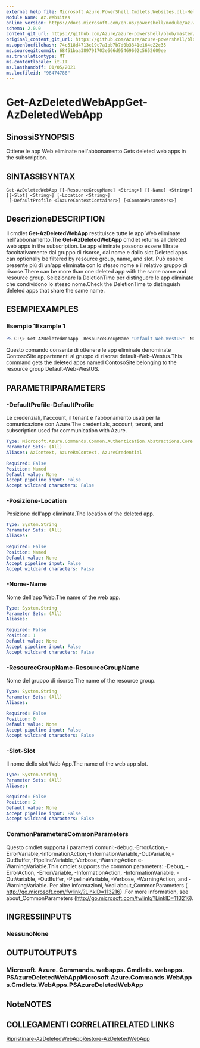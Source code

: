 ```yaml
---
external help file: Microsoft.Azure.PowerShell.Cmdlets.Websites.dll-Help.xml
Module Name: Az.Websites
online version: https://docs.microsoft.com/en-us/powershell/module/az.websites/get-azdeletedwebapp
schema: 2.0.0
content_git_url: https://github.com/Azure/azure-powershell/blob/master/src/Websites/Websites/help/Get-AzDeletedWebApp.md
original_content_git_url: https://github.com/Azure/azure-powershell/blob/master/src/Websites/Websites/help/Get-AzDeletedWebApp.md
ms.openlocfilehash: 74c518d4713c19c7a1bb7b7d0b3341e164e22c35
ms.sourcegitcommit: 68451baa389791703e666d95469602c5652609ee
ms.translationtype: MT
ms.contentlocale: it-IT
ms.lasthandoff: 01/05/2021
ms.locfileid: "98474788"
---
```

# <span data-ttu-id="5053d-101">Get-AzDeletedWebApp</span><span class="sxs-lookup"><span data-stu-id="5053d-101">Get-AzDeletedWebApp</span></span>

## <span data-ttu-id="5053d-102">Sinossi</span><span class="sxs-lookup"><span data-stu-id="5053d-102">SYNOPSIS</span></span>
<span data-ttu-id="5053d-103">Ottiene le app Web eliminate nell'abbonamento.</span><span class="sxs-lookup"><span data-stu-id="5053d-103">Gets deleted web apps in the subscription.</span></span>

## <span data-ttu-id="5053d-104">SINTASSI</span><span class="sxs-lookup"><span data-stu-id="5053d-104">SYNTAX</span></span>

```
Get-AzDeletedWebApp [[-ResourceGroupName] <String>] [[-Name] <String>] [[-Slot] <String>] [-Location <String>]
 [-DefaultProfile <IAzureContextContainer>] [<CommonParameters>]
```

## <span data-ttu-id="5053d-105">Descrizione</span><span class="sxs-lookup"><span data-stu-id="5053d-105">DESCRIPTION</span></span>
<span data-ttu-id="5053d-106">Il cmdlet **Get-AzDeletedWebApp** restituisce tutte le app Web eliminate nell'abbonamento.</span><span class="sxs-lookup"><span data-stu-id="5053d-106">The **Get-AzDeletedWebApp** cmdlet returns all deleted web apps in the subscription.</span></span> <span data-ttu-id="5053d-107">Le app eliminate possono essere filtrate facoltativamente dal gruppo di risorse, dal nome e dallo slot.</span><span class="sxs-lookup"><span data-stu-id="5053d-107">Deleted apps can optionally be filtered by resource group, name, and slot.</span></span> <span data-ttu-id="5053d-108">Può essere presente più di un'app eliminata con lo stesso nome e il relativo gruppo di risorse.</span><span class="sxs-lookup"><span data-stu-id="5053d-108">There can be more than one deleted app with the same name and resource group.</span></span> <span data-ttu-id="5053d-109">Selezionare la DeletionTime per distinguere le app eliminate che condividono lo stesso nome.</span><span class="sxs-lookup"><span data-stu-id="5053d-109">Check the DeletionTime to distinguish deleted apps that share the same name.</span></span>

## <span data-ttu-id="5053d-110">ESEMPI</span><span class="sxs-lookup"><span data-stu-id="5053d-110">EXAMPLES</span></span>

### <span data-ttu-id="5053d-111">Esempio 1</span><span class="sxs-lookup"><span data-stu-id="5053d-111">Example 1</span></span>
```powershell
PS C:\> Get-AzDeletedWebApp -ResourceGroupName "Default-Web-WestUS" -Name "ContosoSite"
```

<span data-ttu-id="5053d-112">Questo comando consente di ottenere le app eliminate denominate ContosoSite appartenenti al gruppo di risorse default-Web-Westus.</span><span class="sxs-lookup"><span data-stu-id="5053d-112">This command gets the deleted apps named ContosoSite belonging to the resource group Default-Web-WestUS.</span></span>

## <span data-ttu-id="5053d-113">PARAMETRI</span><span class="sxs-lookup"><span data-stu-id="5053d-113">PARAMETERS</span></span>

### <span data-ttu-id="5053d-114">-DefaultProfile</span><span class="sxs-lookup"><span data-stu-id="5053d-114">-DefaultProfile</span></span>
<span data-ttu-id="5053d-115">Le credenziali, l'account, il tenant e l'abbonamento usati per la comunicazione con Azure.</span><span class="sxs-lookup"><span data-stu-id="5053d-115">The credentials, account, tenant, and subscription used for communication with Azure.</span></span>

```yaml
Type: Microsoft.Azure.Commands.Common.Authentication.Abstractions.Core.IAzureContextContainer
Parameter Sets: (All)
Aliases: AzContext, AzureRmContext, AzureCredential

Required: False
Position: Named
Default value: None
Accept pipeline input: False
Accept wildcard characters: False
```

### <span data-ttu-id="5053d-116">-Posizione</span><span class="sxs-lookup"><span data-stu-id="5053d-116">-Location</span></span>
<span data-ttu-id="5053d-117">Posizione dell'app eliminata.</span><span class="sxs-lookup"><span data-stu-id="5053d-117">The location of the deleted app.</span></span>

```yaml
Type: System.String
Parameter Sets: (All)
Aliases:

Required: False
Position: Named
Default value: None
Accept pipeline input: False
Accept wildcard characters: False
```

### <span data-ttu-id="5053d-118">-Nome</span><span class="sxs-lookup"><span data-stu-id="5053d-118">-Name</span></span>
<span data-ttu-id="5053d-119">Nome dell'app Web.</span><span class="sxs-lookup"><span data-stu-id="5053d-119">The name of the web app.</span></span>

```yaml
Type: System.String
Parameter Sets: (All)
Aliases:

Required: False
Position: 1
Default value: None
Accept pipeline input: False
Accept wildcard characters: False
```

### <span data-ttu-id="5053d-120">-ResourceGroupName</span><span class="sxs-lookup"><span data-stu-id="5053d-120">-ResourceGroupName</span></span>
<span data-ttu-id="5053d-121">Nome del gruppo di risorse.</span><span class="sxs-lookup"><span data-stu-id="5053d-121">The name of the resource group.</span></span>

```yaml
Type: System.String
Parameter Sets: (All)
Aliases:

Required: False
Position: 0
Default value: None
Accept pipeline input: False
Accept wildcard characters: False
```

### <span data-ttu-id="5053d-122">-Slot</span><span class="sxs-lookup"><span data-stu-id="5053d-122">-Slot</span></span>
<span data-ttu-id="5053d-123">Il nome dello slot Web App.</span><span class="sxs-lookup"><span data-stu-id="5053d-123">The name of the web app slot.</span></span>

```yaml
Type: System.String
Parameter Sets: (All)
Aliases:

Required: False
Position: 2
Default value: None
Accept pipeline input: False
Accept wildcard characters: False
```

### <span data-ttu-id="5053d-124">CommonParameters</span><span class="sxs-lookup"><span data-stu-id="5053d-124">CommonParameters</span></span>
<span data-ttu-id="5053d-125">Questo cmdlet supporta i parametri comuni:-debug,-ErrorAction,-ErrorVariable,-InformationAction,-InformationVariable,-OutVariable,-OutBuffer,-PipelineVariable,-Verbose,-WarningAction e-WarningVariable.</span><span class="sxs-lookup"><span data-stu-id="5053d-125">This cmdlet supports the common parameters: -Debug, -ErrorAction, -ErrorVariable, -InformationAction, -InformationVariable, -OutVariable, -OutBuffer, -PipelineVariable, -Verbose, -WarningAction, and -WarningVariable.</span></span> <span data-ttu-id="5053d-126">Per altre informazioni, Vedi about_CommonParameters ( http://go.microsoft.com/fwlink/?LinkID=113216) .</span><span class="sxs-lookup"><span data-stu-id="5053d-126">For more information, see about_CommonParameters (http://go.microsoft.com/fwlink/?LinkID=113216).</span></span>

## <span data-ttu-id="5053d-127">INGRESSI</span><span class="sxs-lookup"><span data-stu-id="5053d-127">INPUTS</span></span>

### <span data-ttu-id="5053d-128">Nessuno</span><span class="sxs-lookup"><span data-stu-id="5053d-128">None</span></span>

## <span data-ttu-id="5053d-129">OUTPUT</span><span class="sxs-lookup"><span data-stu-id="5053d-129">OUTPUTS</span></span>

### <span data-ttu-id="5053d-130">Microsoft. Azure. Commands. webapps. Cmdlets. webapps. PSAzureDeletedWebApp</span><span class="sxs-lookup"><span data-stu-id="5053d-130">Microsoft.Azure.Commands.WebApps.Cmdlets.WebApps.PSAzureDeletedWebApp</span></span>

## <span data-ttu-id="5053d-131">Note</span><span class="sxs-lookup"><span data-stu-id="5053d-131">NOTES</span></span>

## <span data-ttu-id="5053d-132">COLLEGAMENTI CORRELATI</span><span class="sxs-lookup"><span data-stu-id="5053d-132">RELATED LINKS</span></span>

[<span data-ttu-id="5053d-133">Ripristinare-AzDeletedWebApp</span><span class="sxs-lookup"><span data-stu-id="5053d-133">Restore-AzDeletedWebApp</span></span>](./Restore-AzDeletedWebApp.md)